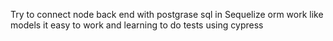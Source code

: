Try to connect node back end with postgrase sql in 
Sequelize orm work like models it  easy to work  and learning to do tests using cypress

